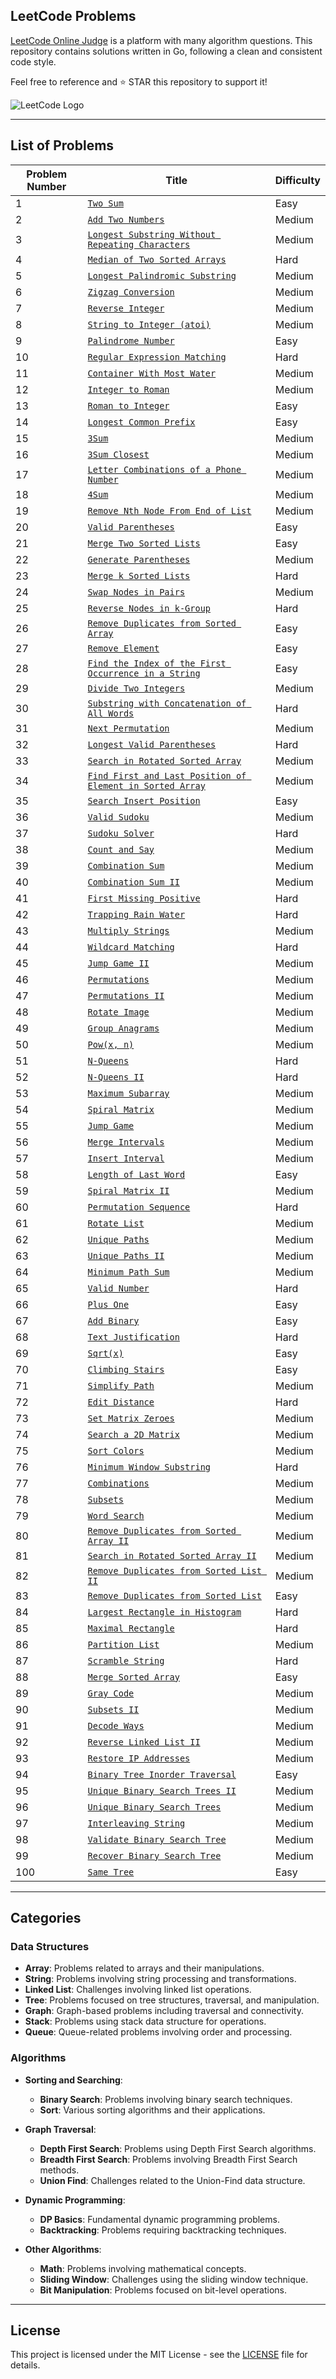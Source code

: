 ## LeetCode Problems
[LeetCode Online Judge](https://leetcode.com/) is a platform with many algorithm questions. This repository contains solutions written in Go, following a clean and consistent code style.

Feel free to reference and ⭐️ STAR this repository to support it!

![LeetCode Logo](./src/main/java/Image/logo.png)  

---

## List of Problems

| Problem Number | Title                                           | Difficulty |
|----------------|------------------------------------------------|------------|
| 1              | [`Two Sum`](src/main/java/problems/_1_TwoSum)                                    | Easy |
| 2              | [`Add Two Numbers`](src/main/java/problems/_2_AddTwoNumbers)                             | Medium |
| 3              | [`Longest Substring Without Repeating Characters`](src/main/java/problems/_3_LongestSubstringWithoutRepeatingCharacters)| Medium |
| 4              | [`Median of Two Sorted Arrays`](src/main/java/problems/_4_MedianofTwoSortedArrays)                   | Hard |
| 5              | [`Longest Palindromic Substring`](src/main/java/problems/_5_LongestPalindromicSubstring)               | Medium |
| 6              | [`Zigzag Conversion`](src/main/java/problems/_6_ZigzagConversion)                          | Medium |
| 7              | [`Reverse Integer`](src/main/java/problems/_7_ReverseInteger)                            | Medium |
| 8              | [`String to Integer (atoi)`](src/main/java/problems/_8_StringToIntegerAtoi)                       | Medium |
| 9              | [`Palindrome Number`](src/main/java/problems/_9_PalindromeNumber)                          | Easy |
| 10             | [`Regular Expression Matching`](src/main/java/problems/_10_RegularExpressionMatching)                | Hard |
| 11             | [`Container With Most Water`](src/main/java/problems/_11_ContainerWithMostWater)                   | Medium |
| 12             | [`Integer to Roman`](src/main/java/problems/_12_IntegerToRoman)                           | Medium |
| 13             | [`Roman to Integer`](src/main/java/problems/_13_RomanToInteger)                           | Easy |
| 14             | [`Longest Common Prefix`](src/main/java/problems/_14_LongestCommonPrefix)                      | Easy |
| 15             | [`3Sum`](src/main/java/problems/_15_3Sum)                                     | Medium |
| 16             | [`3Sum Closest`](src/main/java/problems/_16_3SumClosest)                              | Medium |
| 17             | [`Letter Combinations of a Phone Number`](src/main/java/problems/_17_LetterCombinationsOfAPhoneNumber)         | Medium |
| 18             | [`4Sum`](src/main/java/problems/_18_4Sum)                                     | Medium |
| 19             | [`Remove Nth Node From End of List`](src/main/java/problems/_19_RemoveNthNodeFromEndOfList)               | Medium |
| 20             | [`Valid Parentheses`](src/main/java/problems/_20_Valid_Parentheses)                        | Easy |
| 21             | [`Merge Two Sorted Lists`](src/main/java/problems/_21_MergeTwoSortedLists)                      | Easy |
| 22             | [`Generate Parentheses`](src/main/java/problems/_22_GenerateParentheses)                      | Medium |
| 23             | [`Merge k Sorted Lists`](src/main/java/problems/_23_MergeKSortedLists)                        | Hard |
| 24             | [`Swap Nodes in Pairs`](src/main/java/problems/_24_SwapNodesInPairs)                         | Medium |
| 25             | [`Reverse Nodes in k-Group`](src/main/java/problems/_25_ReverseNodesInKGroup)                     | Hard |
| 26             | [`Remove Duplicates from Sorted Array`](src/main/java/problems/_26_RemoveDuplicatesFromSortedArray)          | Easy |
| 27             | [`Remove Element`](src/main/java/problems/_27_RemoveElement)                            | Easy |
| 28             | [`Find the Index of the First Occurrence in a String`](src/main/java/problems/_28_FindTheIndexOfTheFirstOccurrenceInAString)| Easy |
| 29             | [`Divide Two Integers`](src/main/java/problems/_29_DivideTwoIntegers)                        | Medium |
| 30             | [`Substring with Concatenation of All Words`](src/main/java/problems/_30_SubstringWithConcatenationOfAllWords)     | Hard |
| 31             | [`Next Permutation`](src/main/java/problems/_31_NextPermutation)                          | Medium |
| 32             | [`Longest Valid Parentheses`](src/main/java/problems/_32_LongestValidParentheses)                  | Hard |
| 33             | [`Search in Rotated Sorted Array`](src/main/java/problems/_33_SearchInRotatedSortedArray) | Medium |
| 34             | [`Find First and Last Position of Element in Sorted Array`](src/main/java/problems/_34_FindFirstAndLastPositionOfElementInSortedArray) | Medium |
| 35             | [`Search Insert Position`](src/main/java/problems/_35_SearchInsertPosition) | Easy |
| 36             | [`Valid Sudoku`](src/main/java/problems/_36_ValidSudoku) | Medium |
| 37             | [`Sudoku Solver`](src/main/java/problems/_37_SudokuSolver) | Hard |
| 38             | [`Count and Say`](src/main/java/problems/_38_CountAndSay) | Medium |
| 39             | [`Combination Sum`](src/main/java/problems/_39_CombinationSum) | Medium |
| 40             | [`Combination Sum II`](src/main/java/problems/_40_CombinationSumII) | Medium |
| 41             | [`First Missing Positive`](src/main/java/problems/_41_FirstMissingPositive) | Hard |
| 42             | [`Trapping Rain Water`](src/main/java/problems/_42_TrappingRainWater) | Hard |
| 43             | [`Multiply Strings`](src/main/java/problems/_43_MultiplyStrings) | Medium |
| 44             | [`Wildcard Matching`](src/main/java/problems/_44_WildcardMatching) | Hard |
| 45             | [`Jump Game II`](src/main/java/problems/_45_JumpGameII) | Medium |
| 46             | [`Permutations`](src/main/java/problems/_46_Permutations) | Medium |
| 47             | [`Permutations II`](src/main/java/problems/_47_PermutationsII) | Medium |
| 48             | [`Rotate Image`](src/main/java/problems/_48_RotateImage) | Medium |
| 49             | [`Group Anagrams`](src/main/java/problems/_49_GroupAnagrams) | Medium |
| 50             | [`Pow(x, n)`](src/main/java/problems/_50_Pow) | Medium |
| 51             | [`N-Queens`](src/main/java/problems/_51_NQueens) | Hard |
| 52             | [`N-Queens II`](src/main/java/problems/_52_NQueensII) | Hard |
| 53             | [`Maximum Subarray`](src/main/java/problems/_53_MaximumSubarray) | Medium |
| 54             | [`Spiral Matrix`](src/main/java/problems/_54_SpiralMatrix) | Medium |
| 55             | [`Jump Game`](src/main/java/problems/_55_JumpGame) | Medium |
| 56             | [`Merge Intervals`](src/main/java/problems/_56_MergeIntervals) | Medium |
| 57             | [`Insert Interval`](src/main/java/problems/_57_InsertInterval) | Medium |
| 58             | [`Length of Last Word`](src/main/java/problems/_58_LengthOfLastWord) | Easy |
| 59             | [`Spiral Matrix II`](src/main/java/problems/_59_SpiralMatrixII) | Medium |
| 60             | [`Permutation Sequence`](src/main/java/problems/_60_PermutationSequence) | Hard |
| 61             | [`Rotate List`](src/main/java/problems/_61_RotateList) | Medium |
| 62             | [`Unique Paths`](src/main/java/problems/_62_UniquePaths) | Medium |
| 63             | [`Unique Paths II`](src/main/java/problems/_63_UniquePathsII) | Medium |
| 64             | [`Minimum Path Sum`](src/main/java/problems/_64_MinimumPathSum) | Medium |
| 65             | [`Valid Number`](src/main/java/problems/_65_ValidNumber) | Hard |
| 66             | [`Plus One`](src/main/java/problems/_66_PlusOne) | Easy |
| 67             | [`Add Binary`](src/main/java/problems/_67_AddBinary) | Easy |
| 68             | [`Text Justification`](src/main/java/problems/_68_TextJustification) | Hard |
| 69             | [`Sqrt(x)`](src/main/java/problems/_69_Sqrt) | Easy |
| 70             | [`Climbing Stairs`](src/main/java/problems/_70_ClimbingStairs) | Easy |
| 71             | [`Simplify Path`](src/main/java/problems/_71_SimplifyPath) | Medium |
| 72             | [`Edit Distance`](src/main/java/problems/_72_EditDistance) | Hard |
| 73             | [`Set Matrix Zeroes`](src/main/java/problems/_73_SetMatrixZeroes) | Medium |
| 74             | [`Search a 2D Matrix`](src/main/java/problems/_74_Search2DMatrix) | Medium |
| 75             | [`Sort Colors`](src/main/java/problems/_75_SortColors) | Medium |
| 76             | [`Minimum Window Substring`](src/main/java/problems/_76_MinimumWindowSubstring) | Hard |
| 77             | [`Combinations`](src/main/java/problems/_77_Combinations) | Medium |
| 78             | [`Subsets`](src/main/java/problems/_78_Subsets) | Medium |
| 79             | [`Word Search`](src/main/java/problems/_79_WordSearch) | Medium |
| 80             | [`Remove Duplicates from Sorted Array II`](src/main/java/problems/_80_RemoveDuplicatesFromSortedArrayII) | Medium |
| 81             | [`Search in Rotated Sorted Array II`](src/main/java/problems/_81_SearchInRotatedSortedArrayII) | Medium |
| 82             | [`Remove Duplicates from Sorted List II`](src/main/java/problems/_82_RemoveDuplicatesFromSortedListII) | Medium |
| 83             | [`Remove Duplicates from Sorted List`](src/main/java/problems/_83_RemoveDuplicatesFromSortedList) | Easy |
| 84             | [`Largest Rectangle in Histogram`](src/main/java/problems/_84_LargestRectangleInHistogram) | Hard |
| 85             | [`Maximal Rectangle`](src/main/java/problems/_85_MaximalRectangle) | Hard |
| 86             | [`Partition List`](src/main/java/problems/_86_PartitionList) | Medium |
| 87             | [`Scramble String`](src/main/java/problems/_87_ScrambleString) | Hard |
| 88             | [`Merge Sorted Array`](src/main/java/problems/_88_MergeSortedArray) | Easy |
| 89             | [`Gray Code`](src/main/java/problems/_89_GrayCode) | Medium |
| 90             | [`Subsets II`](src/main/java/problems/_90_SubsetsII) | Medium |
| 91             | [`Decode Ways`](src/main/java/problems/_91_DecodeWays) | Medium |
| 92             | [`Reverse Linked List II`](src/main/java/problems/_92_ReverseLinkedListII) | Medium |
| 93             | [`Restore IP Addresses`](src/main/java/problems/_93_RestoreIPAddresses) | Medium |
| 94             | [`Binary Tree Inorder Traversal`](src/main/java/problems/_94_BinaryTreeInorderTraversal) | Easy |
| 95             | [`Unique Binary Search Trees II`](src/main/java/problems/_95_UniqueBinarySearchTreesII) | Medium |
| 96             | [`Unique Binary Search Trees`](src/main/java/problems/_96_UniqueBinarySearchTrees) | Medium |
| 97             | [`Interleaving String`](src/main/java/problems/_97_InterleavingString) | Medium |
| 98             | [`Validate Binary Search Tree`](src/main/java/problems/_98_ValidateBinarySearchTree) | Medium |
| 99             | [`Recover Binary Search Tree`](src/main/java/problems/_99_RecoverBinarySearchTree) | Medium |
| 100            | [`Same Tree`](src/main/java/problems/_100_SameTree) | Easy |

---

## Categories

### Data Structures

- **Array**: Problems related to arrays and their manipulations.
- **String**: Problems involving string processing and transformations.
- **Linked List**: Challenges involving linked list operations.
- **Tree**: Problems focused on tree structures, traversal, and manipulation.
- **Graph**: Graph-based problems including traversal and connectivity.
- **Stack**: Problems using stack data structure for operations.
- **Queue**: Queue-related problems involving order and processing.

### Algorithms

- **Sorting and Searching**: 
  - **Binary Search**: Problems involving binary search techniques.
  - **Sort**: Various sorting algorithms and their applications.

- **Graph Traversal**:
  - **Depth First Search**: Problems using Depth First Search algorithms.
  - **Breadth First Search**: Problems involving Breadth First Search methods.
  - **Union Find**: Challenges related to the Union-Find data structure.

- **Dynamic Programming**:
  - **DP Basics**: Fundamental dynamic programming problems.
  - **Backtracking**: Problems requiring backtracking techniques.

- **Other Algorithms**:
  - **Math**: Problems involving mathematical concepts.
  - **Sliding Window**: Challenges using the sliding window technique.
  - **Bit Manipulation**: Problems focused on bit-level operations.

---

## License

This project is licensed under the MIT License - see the [LICENSE](LICENSE) file for details.
